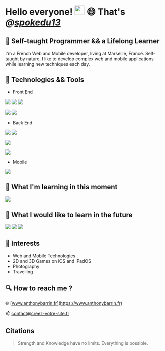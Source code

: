 # Hello everyone! <img src="https://raw.githubusercontent.com/MartinHeinz/MartinHeinz/master/wave.gif" width="30px" height="30px"> 😄 That's ***@[spokedu13](https://spokedu13.github.io/)***

## :seedling: Self-taught Programmer && a Lifelong Learner

I'm a French Web and Mobile developer, living at Marseille, France. Self-taught by nature, I like to develop complex web and mobile applications while learning new techniques each day.

## :wrench: Technologies && Tools

- Front End

![](https://img.shields.io/badge/.-html-%23E34F26?style=for-the-badge&logo=html5) ![](https://img.shields.io/badge/.-css3-%231572B6?style=for-the-badge&logo=css3) ![](https://img.shields.io/badge/.-javascript-%23F7DF1E?style=for-the-badge&logo=javascript)

![](https://img.shields.io/badge/.-jQuery-%230769AD?style=for-the-badge&logo=jquery) ![](https://img.shields.io/badge/.-bootstrap-%237952B3?style=for-the-badge&logo=bootstrap) 

- Back End

![](https://img.shields.io/badge/.-Php-%23777BB4?style=for-the-badge&logo=php) ![](https://img.shields.io/badge/.-MySQL-%234479A1?style=for-the-badge&logo=mysql)

![](https://img.shields.io/badge/.-symfony-%23000000?style=for-the-badge&logo=symfony) 

![](https://img.shields.io/badge/.-Firebase-%23FFCA28?style=for-the-badge&logo=firebase)

- Mobile

![](https://img.shields.io/badge/.-swift-%23FA7343?style=for-the-badge&logo=swift)

## :book: What I'm learning in this moment

![](https://img.shields.io/badge/.-vue.js-%4FC08D?style=for-the-badge&logo=vue.js)

## :dart: What I would like to learn in the future

![](https://img.shields.io/badge/.-kotlin-%237F52FF?style=for-the-badge&logo=kotlin)
![](https://img.shields.io/badge/.-flutter-%02569B?style=for-the-badge&logo=flutter)
![](https://img.shields.io/badge/.-dart-%0175C2?style=for-the-badge&logo=dart)

## :eyes: Interests

- Web and Mobile Technologies 
- 2D and 3D Games on iOS and iPadOS
- Photography
- Travelling

## :mag: How to reach me ?

:globe_with_meridians: [www.anthonybarrin.fr](https://www.anthonybarrin.fr)

:mailbox: contact@creez-votre-site.fr

## Citations 

> Strength and Knowledge have no limits.
> Everything is possible.
